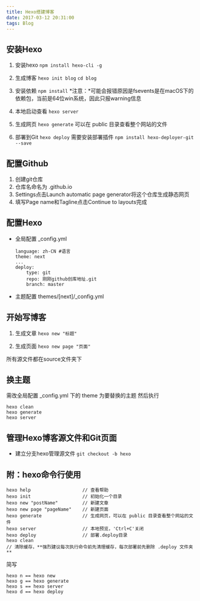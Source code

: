 ```yaml
---
title: Hexo搭建博客
date: 2017-03-12 20:31:00
tags: Blog
---
```


## 安装Hexo

1. 安装hexo
`npm install hexo-cli -g`

2. 生成博客
`hexo init blog`
`cd blog`

3. 安装依赖
`npm install`
*注意：*可能会报错原因是fsevents是在macOS下的依赖包，当前是64位win系统，因此只报warning信息

4. 本地启动查看
`hexo server`

5. 生成网页
`hexo generate`
可以在 public 目录查看整个网站的文件

6. 部署到Git
`hexo deploy`
需要安装部署插件
`npm install hexo-deployer-git --save`

## 配置Github

1. 创建git仓库
2. 仓库名命名为 <userName>.github.io
3. Settings点击Launch automatic page generator将这个仓库生成静态网页
4. 填写Page name和Tagline点击Continue to layouts完成

## 配置Hexo
- 全局配置 _config.yml
    ```
    language: zh-CN #语言
    theme: next
    ...
    deploy:
        type: git
        repo: 刚刚github创库地址.git
        branch: master 
    ```
- 主题配置 themes/[next]/_config.yml


## 开始写博客

1. 生成文章
`hexo new "标题"`

2. 生成页面
`hexo new page "页面"`

所有源文件都在source文件夹下

## 换主题

需改全局配置 _config.yml 下的 theme 为要替换的主题
然后执行
```
hexo clean
hexo generate
hexo server
```


## 管理Hexo博客源文件和Git页面

- 建立分支hexo管理源文件
`git checkout -b hexo`

## 附：hexo命令行使用

```
hexo help                   // 查看帮助
hexo init                   // 初始化一个目录
hexo new "postName"         // 新建文章
hexo new page "pageName"    // 新建页面
hexo generate               // 生成网页，可以在 public 目录查看整个网站的文件
hexo server                 // 本地预览，'Ctrl+C'关闭
hexo deploy                 // 部署.deploy目录
hexo clean
// 清除缓存，**强烈建议每次执行命令前先清理缓存，每次部署前先删除 .deploy 文件夹**
```

简写

```
hexo n == hexo new
hexo g == hexo generate
hexo s == hexo server
hexo d == hexo deploy
```
